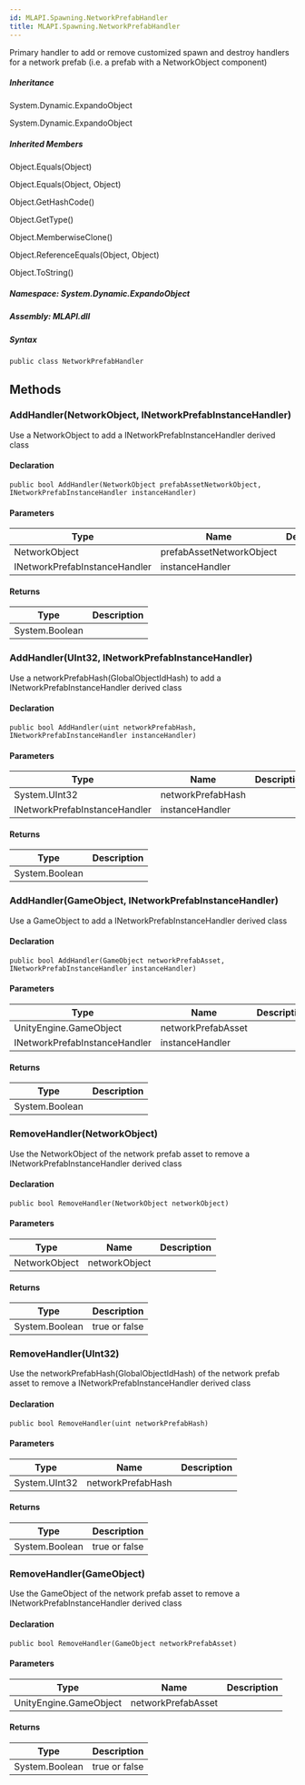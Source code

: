 ```yaml
---  
id: MLAPI.Spawning.NetworkPrefabHandler  
title: MLAPI.Spawning.NetworkPrefabHandler  
---
```


<div class="markdown level0 summary">

Primary handler to add or remove customized spawn and destroy handlers
for a network prefab (i.e. a prefab with a NetworkObject component)

</div>

<div class="markdown level0 conceptual">

</div>

<div class="inheritance">

##### Inheritance

<div class="level0">

System.Dynamic.ExpandoObject

</div>

<div class="level1">

System.Dynamic.ExpandoObject

</div>

</div>

<div class="inheritedMembers">

##### Inherited Members

<div>

Object.Equals(Object)

</div>

<div>

Object.Equals(Object, Object)

</div>

<div>

Object.GetHashCode()

</div>

<div>

Object.GetType()

</div>

<div>

Object.MemberwiseClone()

</div>

<div>

Object.ReferenceEquals(Object, Object)

</div>

<div>

Object.ToString()

</div>

</div>

##### **Namespace**: System.Dynamic.ExpandoObject

##### **Assembly**: MLAPI.dll

##### Syntax

    public class NetworkPrefabHandler

## Methods 

### AddHandler(NetworkObject, INetworkPrefabInstanceHandler)

<div class="markdown level1 summary">

Use a NetworkObject to add a INetworkPrefabInstanceHandler derived class

</div>

<div class="markdown level1 conceptual">

</div>

#### Declaration

    public bool AddHandler(NetworkObject prefabAssetNetworkObject, INetworkPrefabInstanceHandler instanceHandler)

#### Parameters

| Type                          | Name                     | Description |
|-------------------------------|--------------------------|-------------|
| NetworkObject                 | prefabAssetNetworkObject |             |
| INetworkPrefabInstanceHandler | instanceHandler          |             |

#### Returns

| Type           | Description |
|----------------|-------------|
| System.Boolean |             |

### AddHandler(UInt32, INetworkPrefabInstanceHandler)

<div class="markdown level1 summary">

Use a networkPrefabHash(GlobalObjectIdHash) to add a
INetworkPrefabInstanceHandler derived class

</div>

<div class="markdown level1 conceptual">

</div>

#### Declaration

    public bool AddHandler(uint networkPrefabHash, INetworkPrefabInstanceHandler instanceHandler)

#### Parameters

| Type                          | Name              | Description |
|-------------------------------|-------------------|-------------|
| System.UInt32                 | networkPrefabHash |             |
| INetworkPrefabInstanceHandler | instanceHandler   |             |

#### Returns

| Type           | Description |
|----------------|-------------|
| System.Boolean |             |

### AddHandler(GameObject, INetworkPrefabInstanceHandler)

<div class="markdown level1 summary">

Use a GameObject to add a INetworkPrefabInstanceHandler derived class

</div>

<div class="markdown level1 conceptual">

</div>

#### Declaration

    public bool AddHandler(GameObject networkPrefabAsset, INetworkPrefabInstanceHandler instanceHandler)

#### Parameters

| Type                          | Name               | Description |
|-------------------------------|--------------------|-------------|
| UnityEngine.GameObject        | networkPrefabAsset |             |
| INetworkPrefabInstanceHandler | instanceHandler    |             |

#### Returns

| Type           | Description |
|----------------|-------------|
| System.Boolean |             |

### RemoveHandler(NetworkObject)

<div class="markdown level1 summary">

Use the NetworkObject of the network prefab asset to remove a
INetworkPrefabInstanceHandler derived class

</div>

<div class="markdown level1 conceptual">

</div>

#### Declaration

    public bool RemoveHandler(NetworkObject networkObject)

#### Parameters

| Type          | Name          | Description |
|---------------|---------------|-------------|
| NetworkObject | networkObject |             |

#### Returns

| Type           | Description   |
|----------------|---------------|
| System.Boolean | true or false |

### RemoveHandler(UInt32)

<div class="markdown level1 summary">

Use the networkPrefabHash(GlobalObjectIdHash) of the network prefab
asset to remove a INetworkPrefabInstanceHandler derived class

</div>

<div class="markdown level1 conceptual">

</div>

#### Declaration

    public bool RemoveHandler(uint networkPrefabHash)

#### Parameters

| Type          | Name              | Description |
|---------------|-------------------|-------------|
| System.UInt32 | networkPrefabHash |             |

#### Returns

| Type           | Description   |
|----------------|---------------|
| System.Boolean | true or false |

### RemoveHandler(GameObject)

<div class="markdown level1 summary">

Use the GameObject of the network prefab asset to remove a
INetworkPrefabInstanceHandler derived class

</div>

<div class="markdown level1 conceptual">

</div>

#### Declaration

    public bool RemoveHandler(GameObject networkPrefabAsset)

#### Parameters

| Type                   | Name               | Description |
|------------------------|--------------------|-------------|
| UnityEngine.GameObject | networkPrefabAsset |             |

#### Returns

| Type           | Description   |
|----------------|---------------|
| System.Boolean | true or false |
